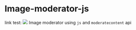 # Image-moderator-js

link test: ![](nghia46.github.io/Image-moderator-js/
)
Image moderator using `js` and `moderatecontent` api
